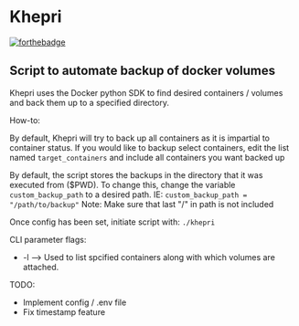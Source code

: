 # Khepri

[![forthebadge](https://forthebadge.com/images/badges/just-plain-nasty.svg)](https://forthebadge.com)

## Script to automate backup of docker volumes

Khepri uses the Docker python SDK to find desired containers / volumes and back them up to a specified directory.

How-to: 

By default, Khepri will try to back up all containers as it is impartial to container status.
If you would like to backup select containers, edit the list named `target_containers` and include all containers you want backed up

By default, the script stores the backups in the directory that it was executed from ($PWD).
To change this, change the variable `custom_backup_path` to a desired path.
IE: `custom_backup_path = "/path/to/backup"`
Note: Make sure that last "/" in path is not included

Once config has been set, initiate script with:
`./khepri`

CLI parameter flags:
- -l --> Used to list spcified containers along with which volumes are attached.

TODO:
- Implement config / .env file
- Fix timestamp feature
